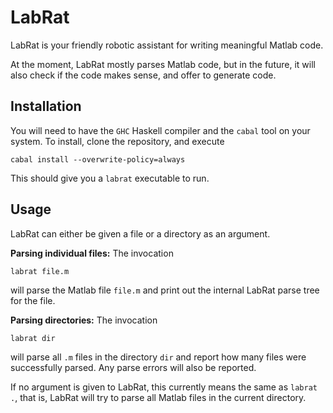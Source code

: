 # LabRat

LabRat is your friendly robotic assistant for writing meaningful
Matlab code.

At the moment, LabRat mostly parses Matlab code, but in the future, it
will also check if the code makes sense, and offer to generate code.

## Installation

You will need to have the `GHC` Haskell compiler and the `cabal` tool
on your system. To install, clone the repository, and execute

```shell
cabal install --overwrite-policy=always
```

This should give you a `labrat` executable to run.

## Usage

LabRat can either be given a file or a directory as an argument.

**Parsing individual files:** The invocation

```shell
labrat file.m
```

will parse the Matlab file `file.m` and print out the internal LabRat
parse tree for the file.

**Parsing directories:** The invocation

```shell
labrat dir
```

will parse all `.m` files in the directory `dir` and report how many
files were successfully parsed. Any parse errors will also be
reported.

If no argument is given to LabRat, this currently means the same as
`labrat .`, that is, LabRat will try to parse all Matlab files in the
current directory.
